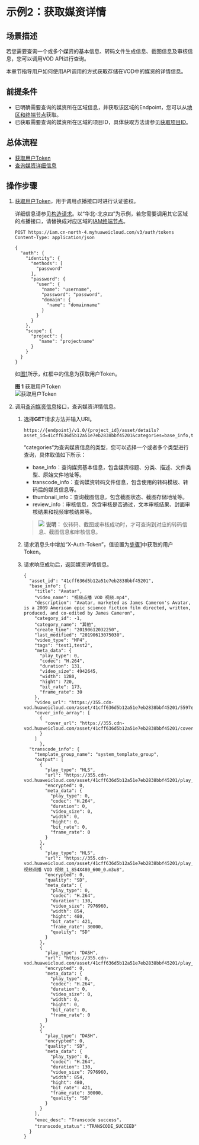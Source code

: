# 示例2：获取媒资详情<a name="vod_04_0214"></a>

## 场景描述<a name="section5550124610275"></a>

若您需要查询一个或多个媒资的基本信息、转码文件生成信息、截图信息及审核信息，您可以调用VOD API进行查询。

本章节指导用户如何使用API调用的方式获取存储在VOD中的媒资的详情信息。

## 前提条件<a name="section1535328172818"></a>

-   已明确需要查询的媒资所在区域信息，并获取该区域的Endpoint，您可以从[地区和终端节点](https://developer.huaweicloud.com/endpoint?VOD)获取。
-   已获取需要查询的媒资所在区域的项目ID，具体获取方法请参见[获取项目ID](获取项目ID.md)。

## 总体流程<a name="section1753716933710"></a>

-   [获取用户Token](#li2334325914)
-   [查询媒资详细信息](#li5605136502)

## 操作步骤<a name="section6562835174311"></a>

1.  <a name="li2334325914"></a>[获取用户Token](https://support.huaweicloud.com/api-iam/iam_30_0001.html)，用于调用点播接口时进行认证鉴权。

    详细信息请参见[构造请求](构造请求.md)。以“华北-北京四”为示例，若您需要调用其它区域的点播接口，请替换成对应区域的[IAM终端节点](https://developer.huaweicloud.com/endpoint?IAM)。

    ```
    POST https://iam.cn-north-4.myhuaweicloud.com/v3/auth/tokens
    Content-Type: application/json
    
    {
      "auth": {
        "identity": {
          "methods": [
            "password"
          ],
          "password": {
            "user": {
              "name": "username", 
              "password": "password", 
              "domain": {
                "name": "domainname"   
              }
            }
          }
        },
        "scope": {
          "project": {
             "name": "projectname"
          }
        }
      }
    }
    ```

    如[图1](#vod_04_0195_fig955023251511)所示，红框中的信息为获取用户Token。

    **图 1**  获取用户Token<a name="vod_04_0195_fig955023251511"></a>  
    ![](figures/获取用户Token.png "获取用户Token")

2.  <a name="li5605136502"></a>调用[查询媒资信息](查询媒资信息.md)接口，查询媒资详情信息。
    1.  选择**GET**请求方法并输入URI。

        ```
        https://{endpoint}/v1.0/{project_id}/asset/details?asset_id=41cff636d5b12a51e7eb2838bbf45201&categories=base_info,transcode_info&thumbnail_info,review_info
        ```

        “categories“为查询媒资信息的类型，您可以选择一个或者多个类型进行查询，具体取值如下所示：

        -   base\_info：查询媒资基本信息，包含媒资标题、分类、描述、文件类型、原始文件地址等。
        -   transcode\_info：查询媒资转码文件信息，包含使用的转码模板、转码后的媒资信息等。
        -   thumbnail\_info：查询截图信息，包含截图状态、截图存储地址等。
        -   review\_info：审核信息，包含审核是否通过，文本审核结果、封面审核结果和视频审核结果等。

        >![](public_sys-resources/icon-note.gif) **说明：** 
        >仅转码、截图或审核成功时，才可查询到对应的转码信息、截图信息和审核信息。

    2.  请求消息头中增加“X-Auth-Token”，值设置为[步骤1](#li2334325914)中获取的用户Token。
    3.  请求响应成功后，返回媒资详情信息。

        ```
        {
          "asset_id": "41cff636d5b12a51e7eb2838bbf45201",
          "base_info": {
            "title": "Avatar",
            "video_name": "视频点播 VOD 视频.mp4",
            "description": "Avatar, marketed as James Cameron's Avatar, is a 2009 American epic science fiction film directed, written, produced, and co-edited by James Cameron",
            "category_id": -1,
            "category_name": "其他",
            "create_time": "20190612032250",
            "last_modified": "20190613075030",
            "video_type": "MP4",
            "tags": "test1,test2",
            "meta_data": {
              "play_type": 0,
              "codec": "H.264",
              "duration": 131,
              "video_size": 4942645,
              "width": 1280,
              "hight": 720,
              "bit_rate": 173,
              "frame_rate": 30
            },
            "video_url": "https://355.cdn-vod.huaweicloud.com/asset/41cff636d5b12a51e7eb2838bbf45201/5597e59de70722eaeb9b18c274e249b2.mp4",
            "cover_info_array": [
              {
                "cover_url": "https://355.cdn-vod.huaweicloud.com/asset/41cff636d5b12a51e7eb2838bbf45201/cover/Cover0.jpg"
              }
            ]
              },
          "transcode_info": {
            "template_group_name": "system_template_group",
            "output": [
              {
                "play_type": "HLS",
                "url": "https://355.cdn-vod.huaweicloud.com/asset/41cff636d5b12a51e7eb2838bbf45201/play_video/index.m3u8",
                "encrypted": 0,
                "meta_data": {
                  "play_type": 0,
                  "codec": "H.264",
                  "duration": 0,
                  "video_size": 0,
                  "width": 0,
                  "hight": 0,
                  "bit_rate": 0,
                  "frame_rate": 0
                }
              },
              {
                "play_type": "HLS",
                "url": "https://355.cdn-vod.huaweicloud.com/asset/41cff636d5b12a51e7eb2838bbf45201/play_video/视频点播 VOD 视频_1_854X480_600_0.m3u8",
                "encrypted": 0,
                "quality": "SD",
                "meta_data": {
                  "play_type": 0,
                  "codec": "H.264",
                  "duration": 130,
                  "video_size": 7976960,
                  "width": 854,
                  "hight": 480,
                  "bit_rate": 421,
                  "frame_rate": 30000,
                  "quality": "SD"
                }
              },
              {
                "play_type": "DASH",
                "url": "https://355.cdn-vod.huaweicloud.com/asset/41cff636d5b12a51e7eb2838bbf45201/play_video/index.mpd",
                "encrypted": 0,
                "meta_data": {
                  "play_type": 0,
                  "codec": "H.264",
                  "duration": 0,
                  "video_size": 0,
                  "width": 0,
                  "hight": 0,
                  "bit_rate": 0,
                  "frame_rate": 0
                }
              },
              {
                "play_type": "DASH",
                "encrypted": 0,
                "quality": "SD",
                "meta_data": {
                  "play_type": 0,
                  "codec": "H.264",
                  "duration": 130,
                  "video_size": 7976960,
                  "width": 854,
                  "hight": 480,
                  "bit_rate": 421,
                  "frame_rate": 30000,
                  "quality": "SD"
                }
              }
            ],
            "exec_desc": "Transcode success"，
            "transcode_status"："TRANSCODE_SUCCEED"
          }
        }
        ```



